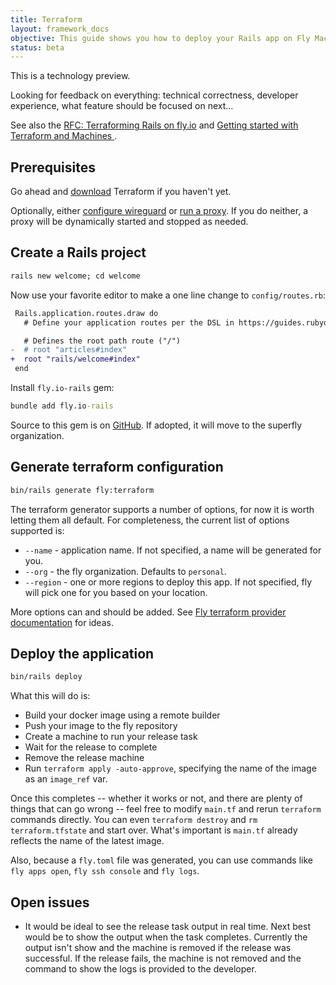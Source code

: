 ```yaml
---
title: Terraform
layout: framework_docs
objective: This guide shows you how to deploy your Rails app on Fly Machines using Terraform
status: beta
---
```


This is a technology preview.

Looking for feedback on everything: technical correctness,
developer experience, what feature should be focused on next...

See also the [RFC: Terraforming Rails on fly.io](https://community.fly.io/t/rfc-terraforming-rails-on-fly-io/7133) and
[Getting started with Terraform and Machines ](https://fly.io/docs/app-guides/terraform-iac-getting-started/).

## Prerequisites

Go ahead and [download](https://learn.hashicorp.com/tutorials/terraform/install-cli) Terraform if you haven't yet.

Optionally, either [configure wireguard](https://fly.io/docs/reference/machines/#connecting-via-wireguard) or [run a proxy](https://fly.io/docs/reference/machines/#connecting-via-flyctl-proxy).  If you do neither, a proxy will be dynamically started and stopped as needed.

## Create a Rails project

```cmd
rails new welcome; cd welcome
```

Now use your favorite editor to make a one line change to `config/routes.rb`:

``` diff
 Rails.application.routes.draw do
   # Define your application routes per the DSL in https://guides.rubyonrails.org/routing.html

   # Defines the root path route ("/")
-  # root "articles#index"
+  root "rails/welcome#index"
 end
 ```

 Install `fly.io-rails` gem:

 ```cmd
 bundle add fly.io-rails
 ```

Source to this gem is on [GitHub](https://github.com/rubys/fly.io-rails).  If
adopted, it will move to the superfly organization.


## Generate terraform configuration

```cmd
bin/rails generate fly:terraform
```

The terraform generator supports a number of options, for now it is worth letting them all default.  For completeness, the current list of options supported is:

  * `--name` - application name. If not specified, a name will be generated for you.
  * `--org` - the fly organization. Defaults to `personal`.
  * `--region` - one or more regions to deploy this app.  If not specified, fly will pick one for you based on your location.

  More options can and should be added.  See
  [Fly terraform provider documentation](https://registry.terraform.io/providers/fly-apps/fly/latest/docs/resources/machine#optional) for ideas.

## Deploy the application

```cmd
bin/rails deploy
```

What this will do is:
  * Build your docker image using a remote builder
  * Push your image to the fly repository
  * Create a machine to run your release task
  * Wait for the release to complete
  * Remove the release machine
  * Run `terraform apply -auto-approve`, specifying the name of the image as an `image_ref` var.

Once this completes -- whether it works or not, and there are plenty of
things that can go wrong -- feel free to modify `main.tf` and
rerun `terraform` commands directly.  You can even `terraform destroy` and
`rm terraform.tfstate` and start over.  What's important is `main.tf` already
reflects the name of the latest image.

Also, because a `fly.toml` file was generated, you can use commands like `fly apps open`,
`fly ssh console` and `fly logs`.

## Open issues

 * It would be ideal to see the release task output in real time.
   Next best would be to show the output when the task completes.
   Currently the output isn't show and the machine is removed if
   the release was successful.  If the release fails, the machine
   is not removed and the command to show the logs is provided to
   the developer.
